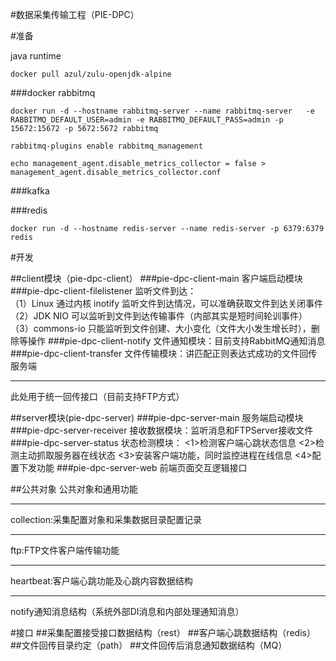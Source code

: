 #数据采集传输工程（PIE-DPC）

#准备

java runtime
~~~
docker pull azul/zulu-openjdk-alpine
~~~

###docker rabbitmq
~~~
docker run -d --hostname rabbitmq-server --name rabbitmq-server   -e RABBITMQ_DEFAULT_USER=admin -e RABBITMQ_DEFAULT_PASS=admin -p 15672:15672 -p 5672:5672 rabbitmq
~~~
~~~
rabbitmq-plugins enable rabbitmq_management
~~~
~~~
echo management_agent.disable_metrics_collector = false > management_agent.disable_metrics_collector.conf
~~~
###kafka

###redis
~~~
docker run -d --hostname redis-server --name redis-server -p 6379:6379 redis
~~~
 

#开发

##client模块（pie-dpc-client）
###pie-dpc-client-main
客户端启动模块
###pie-dpc-client-filelistener
监听文件到达：
<br>（1）Linux 通过内核 inotify 监听文件到达情况，可以准确获取文件到达关闭事件
<br>（2）JDK NIO 可以监听到文件到达传输事件（内部其实是短时间轮训事件）
<br>（3）commons-io 只能监听到文件创建、大小变化（文件大小发生增长时），删除等操作
###pie-dpc-client-notify
文件通知模块：目前支持RabbitMQ通知消息
###pie-dpc-client-transfer
文件传输模块：讲匹配正则表达式成功的文件回传服务端 
<br><hr>此处用于统一回传接口（目前支持FTP方式）

##server模块(pie-dpc-server)
###pie-dpc-server-main
服务端启动模块
###pie-dpc-server-receiver
接收数据模块：监听消息和FTPServer接收文件
###pie-dpc-server-status
状态检测模块：
<1>检测客户端心跳状态信息
<2>检测主动抓取服务器在线状态
<3>安装客户端功能，同时监控进程在线信息
<4>配置下发功能
###pie-dpc-server-web
前端页面交互逻辑接口

##公共对象
公共对象和通用功能

<hr>collection:采集配置对象和采集数据目录配置记录
<hr>ftp:FTP文件客户端传输功能
<hr>heartbeat:客户端心跳功能及心跳内容数据结构
<hr>notify通知消息结构（系统外部DI消息和内部处理通知消息）

#接口
##采集配置接受接口数据结构（rest）
##客户端心跳数据结构（redis）
##文件回传目录约定（path）
##文件回传后消息通知数据结构（MQ）